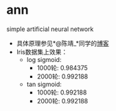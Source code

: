 # ann
simple artificial neural network

+ 具体原理参见*@陈靖_*同学的[博客](http://blog.csdn.net/zhongkejingwang/article/details/44514073)
+ Iris数据集上效果：
	+ log sigmoid: 
		+ 1000轮: 0.984375
		+ 2000轮: 0.992188
	+ tan sigmoid:
		+ 1000轮: 0.992188
		+ 2000轮: 0.992188
